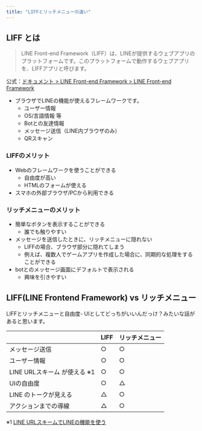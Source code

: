 ```yaml
---
title: "LIFFとリッチメニューの違い"
---
```


## LIFF とは

> LINE Front-end Framework（LIFF）は、LINEが提供するウェブアプリのプラットフォームです。このプラットフォームで動作するウェブアプリを、LIFFアプリと呼びます。

公式：[ドキュメント > LINE Front-end Framework > LINE Front-end Framework](https://developers.line.biz/ja/docs/liff/overview/)

- ブラウザでLINEの機能が使えるフレームワークです。
  - ユーザー情報
  - OS/言語情報 等
  - Botとの友達情報
  - メッセージ送信（LINE内ブラウザのみ）
  - QRスキャン

### LIFFのメリット
- Webのフレームワークを使うことができる
  - 自由度が高い
  - HTMLのフォームが使える
- スマホの外部ブラウザ/PCから利用できる

### リッチメニューのメリット
- 簡単なボタンを表示することができる
  - 誰でも触りやすい
- メッセージを送信したときに、リッチメニューに隠れない
  - LIFFの場合、ブラウザ部分に隠れてしまう
  - 例えば、複数人でゲームアプリを作成した場合に、同期的な処理をすることができる
- botとのメッセージ画面にデフォルトで表示される
  - 興味を引きやすい

## LIFF(LINE Frontend Framework) vs リッチメニュー
LIFFとリッチメニューと自由度- UIとしてどっちがいいんだっけ？みたいな話があると思います。

| | LIFF | リッチメニュー |
| :--- | :--- | :--- |
| メッセージ送信 | ○ | ○ |
| ユーザー情報 | ○ | ○ |
| LINE URLスキーム が使える ※1| ○ | ○ |
| UIの自由度 | ○ | △ |
| LINE のトークが見える | △ | ○ |
| アクションまでの導線 | △ | ○

※1 [LINE URLスキームでLINEの機能を使う](https://developers.line.biz/ja/docs/messaging-api/using-line-url-scheme)
